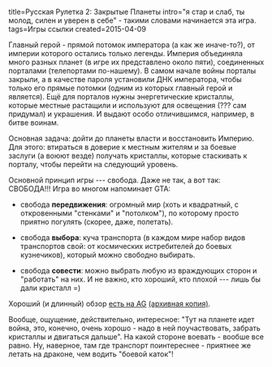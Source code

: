 title=Русская Рулетка 2: Закрытые Планеты
intro="я стар и слаб, ты молод, силен и уверен в себе" - такими словами начинается эта игра.
tags=Игры ссылки
created=2015-04-09

Главный герой - прямой потомок императора (а как же иначе-то?), от империи
которого остались только легенды. Империя объединяла много разных планет (в игре их
представлено около пяти), соединенных порталами (телепортами по-нашему). В самом
начале войны порталы закрыли, а в качестве пароля установили ДНК императора, чтобы
только его прямые потомки (одним из которых главный герой и
является). Ещё для порталов нужны энергетические кристаллы, которые местные
растащили и используют для освещения (??? сам придумал) и украшения. И выдают особо
отличившимся, например, в битве воинам.

Основная задача: дойти до планеты власти и восстановить Империю. Для этого:
втираться в доверие к местным жителям и за боевые заслуги (а воюют везде) получать
кристаллы, которые стаскивать к порталу, чтобы перейти на следующий уровень.

Основной принцип игры --- свобода. Даже не так, а вот так: СВОБОДА!!!
Игра во многом напоминает GTA:

* свобода **передвижения**: огромный мир (хоть и квадратный, с откровенными "стенками" и
"потолком"), по которому просто приятно погулять (скорее, даже, полетать).

* свобода **выбора**: куча транспорта (в каждом мире набор видов транспортов свой: от
космических истребителей до боевых кузнечиков), который можно свободно выбирать.

* свобода **совести**: можно выбрать любую из враждующих сторон и "работать" на них. И не
важно, кто хороший, кто плохой --- лишь бы дали кристалл =)

Хороший (и длинный) обзор [есть на AG](http://www.ag.ru/games/russkaya-ruletka-2-zakrytye-planety/review) [(архивная копия)](http://archive.is/VKqpB).

Вообще, ощущение, действительно, интересное: "Тут на планете идет война, это, конечно, очень хорошо - надо в ней поучаствовать, забрать кристаллы и двигаться дальше". На какой стороне воевать - вообше все равно. Ну, наверное, там где транспорт поинтереснее - приятнее же летать на драконе, чем водить "боевой каток"!


